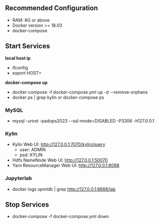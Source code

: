 ## Recommended Configuration
- RAM: 8G or above
- Docker version >= 18.03
- docker-compose

## Start Services

**local host ip**

- ifconfig
- export HOST=

**docker-compose up**

- docker-compose -f docker-compose.yml up -d --remove-orphans
- docker ps | grep kylin or docker-compose ps

### MySQL
- mysql -uroot -padops2023 --ssl-mode=DISABLED -P3306 -h127.0.0.1

### Kylin
- Kylin Web UI: http://127.0.0.1:7070/kylin/query
  - user: ADMIN
  - psd: KYLIN
- Hdfs NameNode Web UI: http://127.0.0.1:50070
- Yarn ResourceManager Web UI: http://127.0.0.1:8088

### Jupyterlab
- docker logs opmldb | grep http://127.0.0.1:8888/lab

## Stop Services
- docker-compose -f docker-compose.yml down
